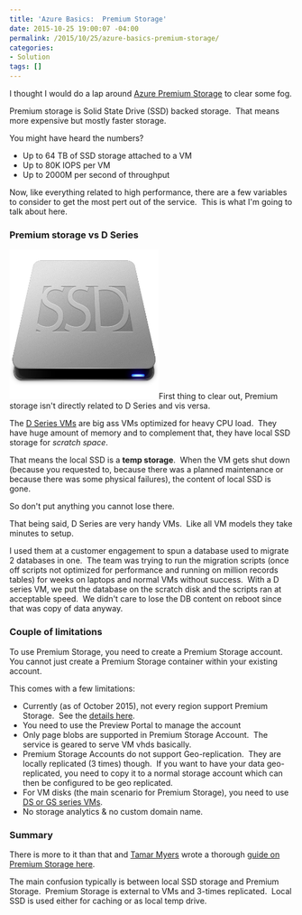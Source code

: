 ```yaml
---
title: 'Azure Basics:  Premium Storage'
date: 2015-10-25 19:00:07 -04:00
permalink: /2015/10/25/azure-basics-premium-storage/
categories:
- Solution
tags: []
---
```

I thought I would do a lap around <a href="https://azure.microsoft.com/en-us/services/storage/premium-storage/" target="_blank">Azure Premium Storage</a> to clear some fog.

Premium storage is Solid State Drive (SSD) backed storage.  That means more expensive but mostly faster storage.

You might have heard the numbers?
<ul>
	<li>Up to 64 TB of SSD storage attached to a VM</li>
	<li>Up to 80K IOPS per VM</li>
	<li>Up to 2000M per second of throughput</li>
</ul>
Now, like everything related to high performance, there are a few variables to consider to get the most pert out of the service.  This is what I'm going to talk about here.
<h3>Premium storage vs D Series</h3>
<a href="/assets/2015/10/azure-basics-premium-storage/ssd-drive-icon1.png"><img class=" wp-image-1316 alignleft" src="/assets/2015/10/azure-basics-premium-storage/ssd-drive-icon1.png" alt="SSD-Drive-icon[1]" width="265" height="265" /></a>First thing to clear out, Premium storage isn't directly related to D Series and vis versa.

The <a href="https://azure.microsoft.com/en-us/blog/new-d-series-virtual-machine-sizes/" target="_blank">D Series VMs</a> are big ass VMs optimized for heavy CPU load.  They have huge amount of memory and to complement that, they have local SSD storage for <em>scratch space</em>.

That means the local SSD is a <strong>temp storage</strong>.  When the VM gets shut down (because you requested to, because there was a planned maintenance or because there was some physical failures), the content of local SSD is gone.

So don't put anything you cannot lose there.

That being said, D Series are very handy VMs.  Like all VM models they take minutes to setup.

I used them at a customer engagement to spun a database used to migrate 2 databases in one.  The team was trying to run the migration scripts (once off scripts not optimized for performance and running on million records tables) for weeks on laptops and normal VMs without success.  With a D series VM, we put the database on the scratch disk and the scripts ran at acceptable speed.  We didn't care to lose the DB content on reboot since that was copy of data anyway.
<h3>Couple of limitations</h3>
To use Premium Storage, you need to create a Premium Storage account.  You cannot just create a Premium Storage container within your existing account.

This comes with a few limitations:
<ul>
	<li>Currently (as of October 2015), not every region support Premium Storage.  See the <a href="http://azure.microsoft.com/regions/#services" target="_blank">details here</a>.</li>
	<li>You need to use the Preview Portal to manage the account</li>
	<li>Only page blobs are supported in Premium Storage Account.  The service is geared to serve VM vhds basically.</li>
	<li>Premium Storage Accounts do not support Geo-replication.  They are locally replicated (3 times) though.  If you want to have your data geo-replicated, you need to copy it to a normal storage account which can then be configured to be geo replicated.</li>
	<li>For VM disks (the main scenario for Premium Storage), you need to use <a href="https://azure.microsoft.com/en-us/documentation/articles/virtual-machines-size-specs/" target="_blank">DS or GS series VMs</a>.</li>
	<li>No storage analytics &amp; no custom domain name.</li>
</ul>
<h3>Summary</h3>
There is more to it than that and <a href="https://github.com/tamram" target="_blank">Tamar Myers</a> wrote a thorough <a href="https://azure.microsoft.com/en-us/documentation/articles/storage-premium-storage-preview-portal/" target="_blank">guide on Premium Storage here</a>.

The main confusion typically is between local SSD storage and Premium Storage.  Premium Storage is external to VMs and 3-times replicated.  Local SSD is used either for caching or as local temp drive.